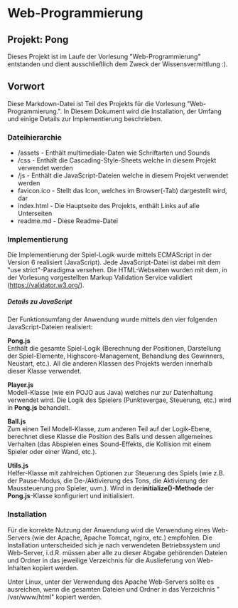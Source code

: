 # Web-Programmierung
## Projekt: Pong

Dieses Projekt ist im Laufe der Vorlesung "Web-Programmierung" entstanden und dient ausschließlich dem Zweck der Wissensvermittlung :).

## Vorwort
Diese Markdown-Datei ist Teil des Projekts für die Vorlesung "Web-Programmierung.". 
In Diesem Dokument wird die Installation, der Umfang und einige Details zur Implementierung beschrieben.


### Dateihierarchie
* /assets - Enthält multimediale-Daten wie Schriftarten und Sounds  
* /css - Enthält die Cascading-Style-Sheets welche in diesem Projekt verwendet werden
* /js - Enthält die JavaScript-Dateien welche in diesem Projekt verwendet werden
* favicon.ico - Stellt das Icon, welches im Browser(-Tab) dargestellt wird, dar
* index.html - Die Hauptseite des Projekts, enthält Links auf alle Unterseiten
* readme.md - Diese Readme-Datei

### Implementierung
Die Implementierung der Spiel-Logik wurde mittels ECMAScript in der Version 6 realisiert (JavaScript). 
Jede JavaScript-Datei ist dabei mit dem "use strict"-Paradigma versehen. Die HTML-Webseiten wurden mit dem, in der 
Vorlesung vorgestellten Markup Validation Service validiert (https://validator.w3.org/).

##### Details zu JavaScript 
Der Funktionsumfang der Anwendung wurde mittels den vier folgenden JavaScript-Dateien realisiert: 

<b>Pong.js</b>  
Enthält die gesamte Spiel-Logik (Berechnung der Positionen, Darstellung der Spiel-Elemente, 
Highscore-Management, Behandlung des Gewinners, Neustart, etc.). All die anderen Klassen des Projekts werden innerhalb 
dieser Klasse verwendet.  

<b>Player.js</b>   
Modell-Klasse (wie ein POJO aus Java) welches nur zur Datenhaltung verwendet wird. Die Logik des Spielers (Punktevergae,
Steuerung, etc.) wird in <b>Pong.js</b> behandelt.

<b>Ball.js</b>  
Zum einen Teil Modell-Klasse, zum anderen Teil auf der Logik-Ebene, berechnet diese Klasse die Position des Balls und 
dessen allgemeines Verhalten (das Abspielen eines Sound-Effekts, die Kollision mit einem Spieler oder einer Wand, etc.). 

<b>Utils.js</b>  
Helfer-Klasse mit zahlreichen Optionen zur Steuerung des Spiels (wie z.B. der Pause-Modus, die De-/Aktivierung des Tons, 
die Aktivierung der Maussteuerung pro Spieler, uvm.). Wird in der<b>initialize()-Methode</b> der <b>Pong.js</b>-Klasse 
konfiguriert und initialisiert. 


### Installation
Für die korrekte Nutzung der Anwendung wird die Verwendung eines Web-Servers (wie der Apache, Apache Tomcat, nginx, etc.) empfohlen.
Die Installation unterscheided sich je nach verwendeten Betriebssystem und Web-Server, i.d.R. müssen aber alle zu dieser Abgabe gehörenden Dateien und 
Ordner in das jeweilige Verzeichnis für die Auslieferung von Web-Inhalten kopiert werden.

Unter Linux, unter der Verwendung des Apache Web-Servers sollte es ausreichen, wenn die gesamten Dateien und Ordner in das Verzeichnis " /var/www/html" kopiert werden.
